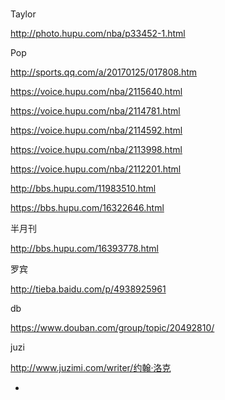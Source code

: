 #

Taylor

http://photo.hupu.com/nba/p33452-1.html

Pop

http://sports.qq.com/a/20170125/017808.htm

https://voice.hupu.com/nba/2115640.html

https://voice.hupu.com/nba/2114781.html

https://voice.hupu.com/nba/2114592.html

https://voice.hupu.com/nba/2113998.html

https://voice.hupu.com/nba/2112201.html

http://bbs.hupu.com/11983510.html

https://bbs.hupu.com/16322646.html

半月刊

http://bbs.hupu.com/16393778.html

罗宾

http://tieba.baidu.com/p/4938925961

db

https://www.douban.com/group/topic/20492810/

juzi

http://www.juzimi.com/writer/约翰·洛克


-
